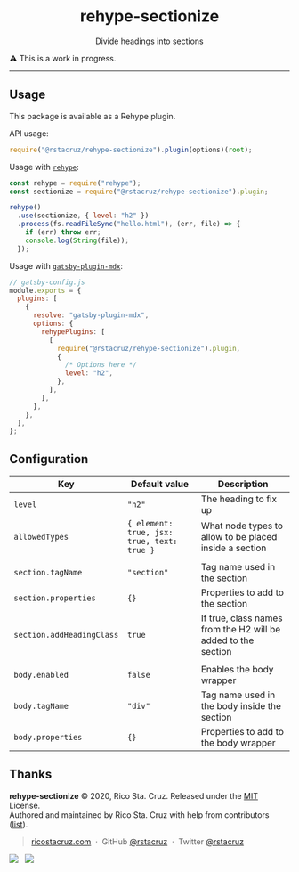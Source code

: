 <h1 align='center'>rehype-sectionize</h1>
<p align='center'>Divide headings into sections</p>

:warning: This is a work in progress.

---

## Usage

This package is available as a Rehype plugin.

API usage:

```js
require("@rstacruz/rehype-sectionize").plugin(options)(root);
```

Usage with [`rehype`](https://npmjs.com/package/rehype):

```js
const rehype = require("rehype");
const sectionize = require("@rstacruz/rehype-sectionize").plugin;

rehype()
  .use(sectionize, { level: "h2" })
  .process(fs.readFileSync("hello.html"), (err, file) => {
    if (err) throw err;
    console.log(String(file));
  });
```

Usage with [`gatsby-plugin-mdx`](https://npmjs.com/package/gatsby-plugin-mdx):

```js
// gatsby-config.js
module.exports = {
  plugins: [
    {
      resolve: "gatsby-plugin-mdx",
      options: {
        rehypePlugins: [
          [
            require("@rstacruz/rehype-sectionize").plugin,
            {
              /* Options here */
              level: "h2",
            },
          ],
        ],
      },
    },
  ],
};
```

## Configuration

| Key                       | Default value                              | Description                                                   |
| ------------------------- | ------------------------------------------ | ------------------------------------------------------------- |
| `level`                   | `"h2"`                                     | The heading to fix up                                         |
| `allowedTypes`            | `{ element: true, jsx: true, text: true }` | What node types to allow to be placed inside a section        |
|                           |                                            |
| `section.tagName`         | `"section"`                                | Tag name used in the section                                  |
| `section.properties`      | `{}`                                       | Properties to add to the section                              |
| `section.addHeadingClass` | `true`                                     | If true, class names from the H2 will be added to the section |
|                           |                                            |
| `body.enabled`            | `false`                                    | Enables the body wrapper                                      |
| `body.tagName`            | `"div"`                                    | Tag name used in the body inside the section                  |
| `body.properties`         | `{}`                                       | Properties to add to the body wrapper                         |

## Thanks

**rehype-sectionize** © 2020, Rico Sta. Cruz. Released under the [MIT] License.<br>
Authored and maintained by Rico Sta. Cruz with help from contributors ([list][contributors]).

> [ricostacruz.com](http://ricostacruz.com) &nbsp;&middot;&nbsp;
> GitHub [@rstacruz](https://github.com/rstacruz) &nbsp;&middot;&nbsp;
> Twitter [@rstacruz](https://twitter.com/rstacruz)

[![](https://img.shields.io/github/followers/rstacruz.svg?style=social&label=@rstacruz)](https://github.com/rstacruz) &nbsp;
[![](https://img.shields.io/twitter/follow/rstacruz.svg?style=social&label=@rstacruz)](https://twitter.com/rstacruz)

[mit]: http://mit-license.org/
[contributors]: http://github.com/rstacruz/rehype-sectionize/contributors
